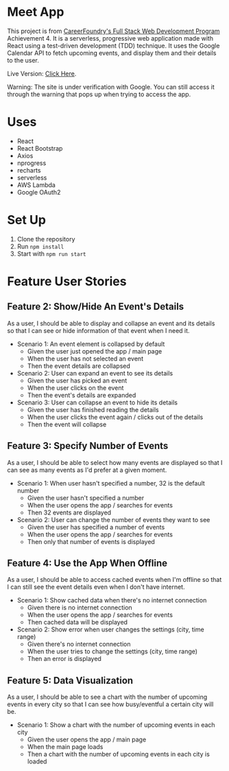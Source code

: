 # Meet App

This project is from [CareerFoundry's Full Stack Web Development Program](https://careerfoundry.com/en/courses/become-a-web-developer/) Achievement 4. It is a serverless, progressive web application made with React using a test-driven development (TDD) technique. It uses the Google Calendar API to fetch upcoming events, and display them and their details to the user.

Live Version: [Click Here](https://dandanmania.github.io/meet/).

Warning: The site is under verification with Google. You can still access it through the warning that pops up when trying to access the app.

# Uses

- React
- React Bootstrap
- Axios
- nprogress
- recharts
- serverless
- AWS Lambda
- Google OAuth2

# Set Up

1. Clone the repository
2. Run `npm install`
3. Start with `npm run start`

# Feature User Stories

## Feature 2: Show/Hide An Event's Details

As a user, I should be able to display and collapse an event and its details so that I can see or hide information of that event when I need it.

- Scenario 1: An event element is collapsed by default
  - Given the user just opened the app / main page
  - When the user has not selected an event
  - Then the event details are collapsed
- Scenario 2: User can expand an event to see its details
  - Given the user has picked an event
  - When the user clicks on the event
  - Then the event's details are expanded
- Scenario 3: User can collapse an event to hide its details
  - Given the user has finished reading the details
  - When the user clicks the event again / clicks out of the details
  - Then the event will collapse

## Feature 3: Specify Number of Events

As a user, I should be able to select how many events are displayed so that I can see as many events as I'd prefer at a given moment.

- Scenario 1: When user hasn't specified a number, 32 is the default number
  - Given the user hasn't specified a number
  - When the user opens the app / searches for events
  - Then 32 events are displayed
- Scenario 2: User can change the number of events they want to see
  - Given the user has specified a number of events
  - When the user opens the app / searches for events
  - Then only that number of events is displayed

## Feature 4: Use the App When Offline

As a user, I should be able to access cached events when I'm offline so that I can still see the event details even when I don't have internet.

- Scenario 1: Show cached data when there's no internet connection
  - Given there is no internet connection
  - When the user opens the app / searches for events
  - Then cached data will be displayed
- Scenario 2: Show error when user changes the settings (city, time range)
  - Given there's no internet connection
  - When the user tries to change the settings (city, time range)
  - Then an error is displayed

## Feature 5: Data Visualization

As a user, I should be able to see a chart with the number of upcoming events in every city so that I can see how busy/eventful a certain city will be.

- Scenario 1: Show a chart with the number of upcoming events in each city
  - Given the user opens the app / main page
  - When the main page loads
  - Then a chart with the number of upcoming events in each city is loaded
